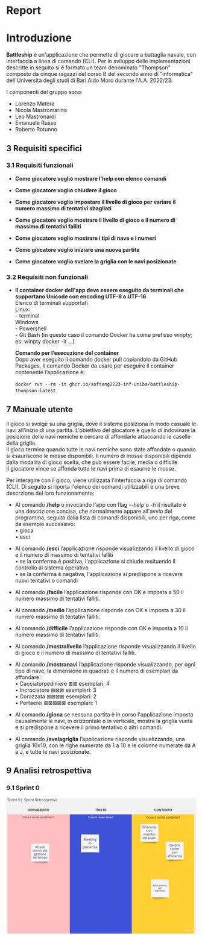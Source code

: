 # Report

# Introduzione

**Battleship** è un'applicazione che permette di giocare a battaglia navale, con interfaccia a linea di comando (CLI). Per lo sviluppo delle implementazioni descritte in seguito si è formato un team denominato "Thompson" composto da cinque ragazzi del corso B del secondo anno di "informatica" dell'Università degli studi di Bari Aldo Moro durante l'A.A. 2022/23.

I componenti del gruppo sono:
- Lorenzo Matera
- Nicola Mastromarino
- Leo Mastronardi
- Emanuele Russo
- Roberto Rotunno

## 3 Requisiti specifici

### 3.1 Requisiti funzionali

<ul>
<li> <p><strong>Come giocatore voglio mostrare l'help con elenco comandi</strong><br></p></li>

<li> <p><strong>Come giocatore voglio chiudere il gioco</strong><br></p></li>

<li> <p><strong>Come giocatore voglio impostare il livello di gioco per variare il numero massimo di tentativi sbagliati</strong><br></p></li>

<li> <p><strong>Come giocatore voglio mostrare il livello di gioco e il numero di massimo di tentativi falliti</strong><br></p></li>

<li> <p><strong>Come giocatore voglio mostrare i tipi di nave e i numeri</strong><br></p></li>

<li> <p><strong>Come giocatore voglio iniziare una nuova partita</strong><br></p></li>

<li> <p><strong>Come giocatore voglio svelare la griglia con le navi posizionate</strong><br></p></li>

</ul>

### 3.2 Requisiti non funzionali
<ul>
<li> <p><strong>Il container docker dell'app deve essere eseguito da terminali che supportano Unicode con encoding UTF-8 o UTF-16</strong><br>
Elenco di terminali supportati<br>
Linux:<br>
- terminal<br>
Windows<br>
- Powershell<br>
- Git Bash (in questo caso il comando Docker ha come prefisso winpty; es: winpty docker -it ...)<br>

**Comando per l’esecuzione del container**<br>
Dopo aver eseguito il comando docker pull copiandolo da GitHub Packages, Il comando Docker da usare per eseguire il container contenente l’applicazione è:<br>

`docker run --rm -it ghcr.io/softeng2223-inf-uniba/battleship-thompson:latest`

</p></li>
</ul>

## 7 Manuale utente
Il gioco si svolge su una griglia, dove il sistema posiziona in modo casuale le navi all'inizio di una partita. L'obiettivo del giocatore è quello di indovinare la posizione delle navi nemiche e cercare di affondarle attaccando le caselle della griglia.<br>
Il gioco termina quando tutte le navi nemiche sono state affondate o quando si esauriscono le mosse disponibili. Il numero di mosse disponibili dipende dalla modalità di gioco scelta, che può essere facile, media o difficile.<br>Il giocatore vince se 
affonda tutte le navi prima di esaurire le mosse.
<br>

Per interagire con il gioco, viene utilizzata l'interfaccia a riga di comando (CLI). Di seguito si riporta l'elenco dei comandi utilizzabili e una breve descrzione del loro funzionamento:
<br>
- Al comando **/help** o invocando l'app con flag _--help_ o _-h_ il risultato è una descrizione concisa, che normalmente appare all'avvio del programma, seguita dalla lista di comandi disponibili, uno per riga, come da esempio successivo:<br>
•	gioca<br>
•	esci<br>

- Al comando **/esci** l’applicazione risponde visualizzando il livello di gioco e il numero di massimo di tentativi falliti <br>
•	se la conferma è positiva, l'applicazione si chiude resituendo il controllo al sistema operativo<br>
•	se la conferma è negativa, l'applicazione si predispone a ricevere nuovi tentativi o comandi<br>

- Al comando **/facile** l’applicazione risponde con OK e imposta a 50 il numero massimo di tentativi falliti.<br>

- Al comando **/medio** l’applicazione risponde con OK e imposta a 30 il numero massimo di tentativi falliti.<br>

- Al comando **/difficile** l’applicazione risponde con OK e imposta a 10 il numero massimo di tentativi falliti.<br>

- Al comando **/mostralivello** l’applicazione risponde visualizzando il livello di gioco e il numero di massimo di tentativi falliti.<br>

- Al comando **/mostranavi** l’applicazione risponde visualizzando, per ogni tipo di nave, la dimensione in quadrati e il numero di esemplari da affondare:<br>
•	Cacciatorpediniere 	⊠⊠ 		esemplari: 4 <br>
•	Incrociatore 		⊠⊠⊠ 		esemplari: 3 <br>
•	Corazzata 		⊠⊠⊠⊠ 		esemplari: 2 <br>
•	Portaerei  		⊠⊠⊠⊠⊠ 		esemplari: 1 <br>

- Al comando **/gioca** se nessuna partita è in corso l'applicazione imposta causalmente le navi, in orizzontale o in verticale, mostra la griglia vuota e si predispone a ricevere il primo tentativo o altri comandi.<br>

- Al comando **/svelagriglia** l’applicazione risponde visualizzando, una griglia 10x10, con le righe numerate da 1 a 10 e le colonne numerate da A a J, e tutte le navi posizionate.<br>

## 9 Analisi retrospettiva

### 9.1 Sprint 0
   
![Retrospective_Mad_Sad_Glad_Template](./img/Retrospective_Mad_Sad_Glad_Template.jpg)      